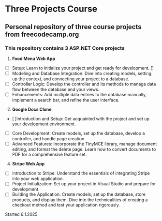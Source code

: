 # Three Projects Course

## Personal repository of three course projects from freecodecamp.org

### This repository contains 3 ASP.NET Core projects

1. **Food Menu Web App**
  - [ ] Setup: Learn to initialize your project and get ready for development. []
  - [ ] Modeling and Database Integration: Dive into creating models, setting up the context, and connecting your project to a database.
  - [ ] Controller Logic: Develop the controller and its methods to manage data flow between the database and your views.
  - [ ] Enhancements: Add multiple data entries to the database manually, implement a search bar, and refine the user interface.

2. **Google Docs Clone**
  - [ ]Introduction and Setup: Get acquainted with the project and set up your development environment.
  - [ ] Core Development: Create models, set up the database, develop a controller, and handle page creation.
  - [ ] Advanced Features: Incorporate the TinyMCE library, manage document editing, and format the delete page. Learn how to convert documents to PDF for a comprehensive feature set.

4. **Stripe Web App**
  - [ ] Introduction to Stripe: Understand the essentials of integrating Stripe into your web application.
  - [ ] Project Initialization: Set up your project in Visual Studio and prepare for development.
  - [ ] Building the Application: Create models, set up the database, store products, and display them. Dive into the technicalities of creating a checkout method and test your application rigorously.

Started 6.1.2025

